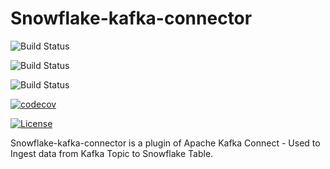 # Snowflake-kafka-connector

![Build Status](https://github.com/snowflakedb/snowflake-kafka-connector/actions/workflows/IntegrationTest.yml/badge.svg?branch=master)

![Build Status](https://github.com/snowflakedb/snowflake-kafka-connector/actions/workflows/End2EndTestApache.yml/badge.svg?branch=master)

![Build Status](https://github.com/snowflakedb/snowflake-kafka-connector/actions/workflows/End2EndTestConfluent.yml/badge.svg?branch=master)

[![codecov](https://codecov.io/gh/snowflakedb/snowflake-kafka-connector/branch/master/graph/badge.svg)](https://codecov.io/gh/snowflakedb/snowflake-kafka-connector)

[![License](http://img.shields.io/:license-Apache%202-brightgreen.svg)](http://www.apache.org/licenses/LICENSE-2.0.txt)

Snowflake-kafka-connector is a plugin of Apache Kafka Connect - Used to Ingest data from Kafka Topic to Snowflake Table.
